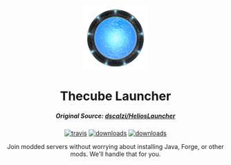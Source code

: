 <p align="center"><img src="../app/assets/images/StargateIcon.png" width="150px" height="150px" alt="Debans Community"></p>

<h1 align="center">Thecube Launcher</h1>

<em><h5 align="center">Original Source: <a href="https://github.com/dscalzi/HeliosLauncher">dscalzi/HeliosLauncher</a></h5></em>

[<p align="center"><img src="https://img.shields.io/travis/com/DebansCommunity/TheCubeLauncher?style=plastic" alt="travis">](https://travis-ci.com/DebansCommunity/TheCubeLauncher) [<img src="https://img.shields.io/github/downloads/DebansCommunity/TheCubeLauncher/total?style=plastic" alt="downloads">](https://github.com/DebansCommunity/TheCubeLauncher/releases) [<img src="https://img.shields.io/github/v/release/DebansCommunity/TheCubeLauncher?style=plastic" alt="downloads">](https://github.com/DebansCommunity/TheCubeLauncher/releases)

<p align="center">Join modded servers without worrying about installing Java, Forge, or other mods. We'll handle that for you.</p>